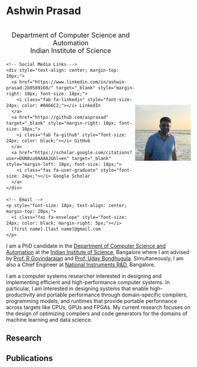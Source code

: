 # Ashwin Prasad
<head>
  <link href="https://cdnjs.cloudflare.com/ajax/libs/font-awesome/6.0.0/css/all.min.css" rel="stylesheet">
</head>

<div style="display: flex; align-items: center;">
  <div>
    <!-- Department Information -->
    <p style="font-size: 18px; text-align: center; margin-top: 20px;">
      Department of Computer Science and Automation<br>
      Indian Institute of Science
    </p>
    
    <!-- Social Media Links -->
    <div style="text-align: center; margin-top: 10px;">
      <a href="https://www.linkedin.com/in/ashwin-prasad-2b0589160/" target="_blank" style="margin-right: 10px; font-size: 18px;">
        <i class="fab fa-linkedin" style="font-size: 24px; color: #0A66C2;"></i> LinkedIn
      </a>
      <a href="https://github.com/asprasad" target="_blank" style="margin-right: 10px; font-size: 18px;">
        <i class="fab fa-github" style="font-size: 24px; color: black;"></i> GitHub
      </a>
      <a href="https://scholar.google.com/citations?user=DUN8zu0AAAAJ&hl=en" target="_blank" style="margin-left: 10px; font-size: 18px;">
        <i class="fas fa-user-graduate" style="font-size: 24px;"></i> Google Scholar
      </a>
    </div>
    
    <!-- Email -->
    <p style="font-size: 18px; text-align: center; margin-top: 20px;">
      <i class="fas fa-envelope" style="font-size: 24px; color: black; margin-right: 5px;"></i>
      [first name].[last name]@gmail.com
    </p>
  </div>

  <!-- Image -->
  <div>
    <img src="images/AshwinPrasad.jpg" alt="Ashwin Prasad" style="width: 400px; margin-right: 10px;">
  </div>
</div>
I am a PhD candidate in the <a href="https://www.csa.iisc.ac.in/" target="_blank"> Department of Computer Science and Automation</a> at the <a href="https://iisc.ac.in/">Indian
Institute of Science</a>, Bangalore where I am advised by <a href="https://www.csa.iisc.ac.in/~govind/">Prof. R Govindarajan</a> and <a href="https://www.csa.iisc.ac.in/~udayb/">Prof. Uday Bondhugula</a>. Simultaneously, I am also a Chief Engineer at <a href="https://www.ni.com/">National Instruments R&D</a>, Bangalore.

 I am a computer systems researcher interested in designing and implementing efficient and high-performance computer systems. In particular, I am interested in designing systems that enable high-productivity and portable performance through domain-specific compilers, programming models, and runtimes that provide portable performance across targets like CPUs, GPUs and FPGAs. My current research focuses on the design of optimizing compilers and code generators for the domains of machine learning and data science.

## Research

## Publications
 